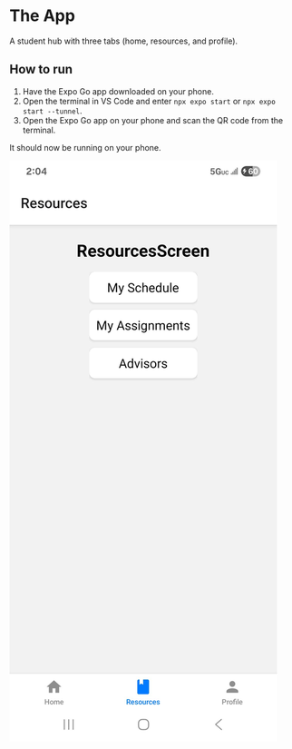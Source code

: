 # The App

A student hub with three tabs (home, resources, and profile).

## How to run

1. Have the Expo Go app downloaded on your phone.
2. Open the terminal in VS Code and enter `npx expo start` or `npx expo start --tunnel`.
3. Open the Expo Go app on your phone and scan the QR code from the terminal.

It should now be running on your phone.

![alt text](image.png)
